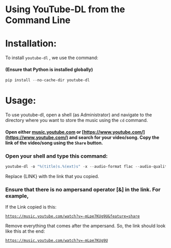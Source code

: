 # Using YouTube-DL from the Command Line

# Installation:

To install `youtube-dl` , we use the command:

#### (Ensure that Python is installed globally)

```powershell
pip install --no-cache-dir youtube-dl
```

# Usage:

To use youtube-dl, open a shell (as Administrator) and navigate to the directory where you want to store the music using the `cd` command.

#### Open either [music.youtube.com](http://music.youtube.com) or [https://www.youtube.com/](https://www.youtube.com/) and search for your video/song. Copy the link of the video/song using the **`Share` button.**

### Open your shell and type this command:

```powershell
youtube-dl -o "%(title)s.%(ext)s" -x --audio-format flac --audio-quality 0 {LINK}
```

Replace {LINK} with the link that you copied.

### **Ensure that there is no ampersand operator [&] in the link. For example,**

If the Link copied is this:

[`https://music.youtube.com/watch?v=-mLpe7KUg9U&feature=share`](https://music.youtube.com/watch?v=-mLpe7KUg9U&feature=share)

Remove everything that comes after the ampersand. So, the link should look like this at the end:

[`https://music.youtube.com/watch?v=-mLpe7KUg9U`](https://music.youtube.com/watch?v=-mLpe7KUg9U&feature=share)
